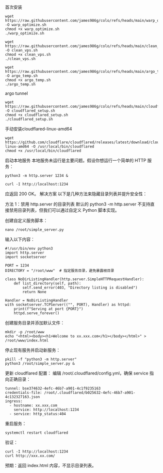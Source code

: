 首次安装
```
wget https://raw.githubusercontent.com/james986g/colo/refs/heads/main/warp_optimize.sh -O warp_optimize.sh
chmod +x warp_optimize.sh
./warp_optimize.sh
```
```
wget https://raw.githubusercontent.com/james986g/colo/refs/heads/main/clean_vps.sh -O clean_vps.sh
chmod +x clean_vps.sh
./clean_vps.sh
```
```
wget https://raw.githubusercontent.com/james986g/colo/refs/heads/main/argo_temp.sh -O argo_temp.sh
chmod +x argo_temp.sh
./argo_temp.sh
```
argo tunnel
```
wget https://raw.githubusercontent.com/james986g/colo/refs/heads/main/cloudflared_setup.sh -O cloudflared_setup.sh
chmod +x cloudflared_setup.sh
./cloudflared_setup.sh
```
手动安装cloudflared-linux-amd64
```
wget https://github.com/cloudflare/cloudflared/releases/latest/download/cloudflared-linux-amd64 -O /usr/local/bin/cloudflared
chmod +x /usr/local/bin/cloudflared
```

启动本地服务
本地服务未运行是主要问题。假设你想运行一个简单的 HTTP 服务：
```
python3 -m http.server 1234 &
```
```
curl -I http://localhost:1234
```
应返回 200 OK。
解决方案
以下是几种方法来隐藏目录列表并提升安全性：

方法 1：禁用 http.server 的目录列表
默认的 python3 -m http.server 不支持直接禁用目录列表，但我们可以通过自定义 Python 脚本实现。

创建自定义服务脚本：
```
nano /root/simple_server.py
```
输入以下内容：
```
#!/usr/bin/env python3
import http.server
import socketserver

PORT = 1234
DIRECTORY = "/root/www"  # 指定服务目录，避免暴露根目录

class NoDirListingHandler(http.server.SimpleHTTPRequestHandler):
    def list_directory(self, path):
        self.send_error(403, "Directory listing is disabled")
        return None

Handler = NoDirListingHandler
with socketserver.TCPServer(("", PORT), Handler) as httpd:
    print(f"Serving at port {PORT}")
    httpd.serve_forever()
```
创建服务目录并添加默认文件：
```
mkdir -p /root/www
echo "<html><body><h1>Welcome to xx.xxx.com</h1></body></html>" > /root/www/index.html
```
停止现有服务并启动新服务：
```
pkill -f "python3 -m http.server"
python3 /root/simple_server.py &
```
更新 cloudflared 配置： 编辑 /root/.cloudflared/config.yml，确保 service 指向正确目录：
```
tunnel: bse374632-4efc-46b7-a901-4c1f9235163
credentials-file: /root/.cloudflared/b025632-4efc-46b7-a901-4c132327163.json
ingress:
  - hostname: xx.xxx.com
    service: http://localhost:1234
  - service: http_status:404
```
重启服务：
```
systemctl restart cloudflared
```
验证：
```
curl -I http://localhost:1234
curl http://xxx.xx.com/
```
预期：返回 index.html 内容，不显示目录列表。
